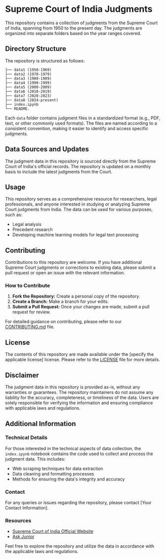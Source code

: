 # Supreme Court of India Judgments

This repository contains a collection of judgments from the Supreme Court of India, spanning from 1950 to the present day. The judgments are organized into separate folders based on the year ranges covered.

## Directory Structure

The repository is structured as follows:

```supreme-court-judgments/
├── data1 (1950-1969)
├── data2 (1970-1979)
├── data3 (1980-1989)
├── data4 (1990-1999)
├── data5 (2000-2009)
├── data6 (2010-2019)
├── data7 (2020-2023)
├── data8 (2024-present)
├── index.ipynb
└── README.
```

Each `data` folder contains judgment files in a standardized format (e.g., PDF, text, or other commonly used formats). The files are named according to a consistent convention, making it easier to identify and access specific judgments.

## Data Sources and Updates

The judgment data in this repository is sourced directly from the Supreme Court of India's official records. The repository is updated on a monthly basis to include the latest judgments from the Court.

## Usage

This repository serves as a comprehensive resource for researchers, legal professionals, and anyone interested in studying or analyzing Supreme Court judgments from India. The data can be used for various purposes, such as:
- Legal analysis
- Precedent research
- Developing machine learning models for legal text processing

## Contributing

Contributions to this repository are welcome. If you have additional Supreme Court judgments or corrections to existing data, please submit a pull request or open an issue with the relevant information.

### How to Contribute

1. **Fork the Repository:** Create a personal copy of the repository.
2. **Create a Branch:** Make a branch for your edits.
3. **Submit a Pull Request:** Once your changes are made, submit a pull request for review.

For detailed guidance on contributing, please refer to our [CONTRIBUTING.md](CONTRIBUTING.md) file.

## License

The contents of this repository are made available under the [specify the applicable license] license. Please refer to the [LICENSE](LICENSE) file for more details.

## Disclaimer

The judgment data in this repository is provided as-is, without any warranties or guarantees. The repository maintainers do not assume any liability for the accuracy, completeness, or timeliness of the data. Users are solely responsible for verifying the information and ensuring compliance with applicable laws and regulations.

## Additional Information

### Technical Details

For those interested in the technical aspects of data collection, the `index.ipynb` notebook contains the code used to collect and process the judgment data. This includes:
- Web scraping techniques for data extraction
- Data cleaning and formatting processes
- Methods for ensuring the data's integrity and accuracy

### Contact

For any queries or issues regarding the repository, please contact [Your Contact Information].

### Resources

- [Supreme Court of India Official Website](https://www.sci.gov.in)
- [Ask Junior](https://www.askjunior.ai/)

Feel free to explore the repository and utilize the data in accordance with the applicable laws and regulations.
